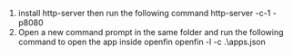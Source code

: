 1) install http-server then run the following command 
    http-server -c-1 -p8080
2) Open a new command prompt in the same folder and run the following command to open the app inside openfin
    openfin -l -c .\apps.json
